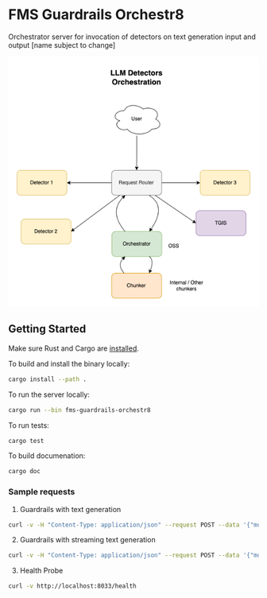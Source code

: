 # FMS Guardrails Orchestr8

Orchestrator server for invocation of detectors on text generation input and output [name subject to change]

![LLM Orchestration diagram](docs/architecture/images/llm_detector_orchestration.png "Orchestr8 Diagram")

## Getting Started

Make sure Rust and Cargo are [installed](https://doc.rust-lang.org/cargo/getting-started/installation.html).

To build and install the binary locally:
```sh
cargo install --path .
```

To run the server locally:
```sh
cargo run --bin fms-guardrails-orchestr8
```

To run tests:
```sh
cargo test
```

To build documenation:
```sh
cargo doc
```

### Sample requests

1. Guardrails with text generation
```bash
curl -v -H "Content-Type: application/json" --request POST --data '{"model_id": "dummy_model_id", "inputs": "dummy input"}' http://localhost:8033/api/v1/task/classification-with-text-generation
```
2. Guardrails with streaming text generation
```bash
curl -v -H "Content-Type: application/json" --request POST --data '{"model_id": "dummy_model_id", "inputs": "dummy input"}' http://localhost:8033/api/v1/task/server-streaming-classification-with-text-generation
```
3. Health Probe
```bash
curl -v http://localhost:8033/health
```

